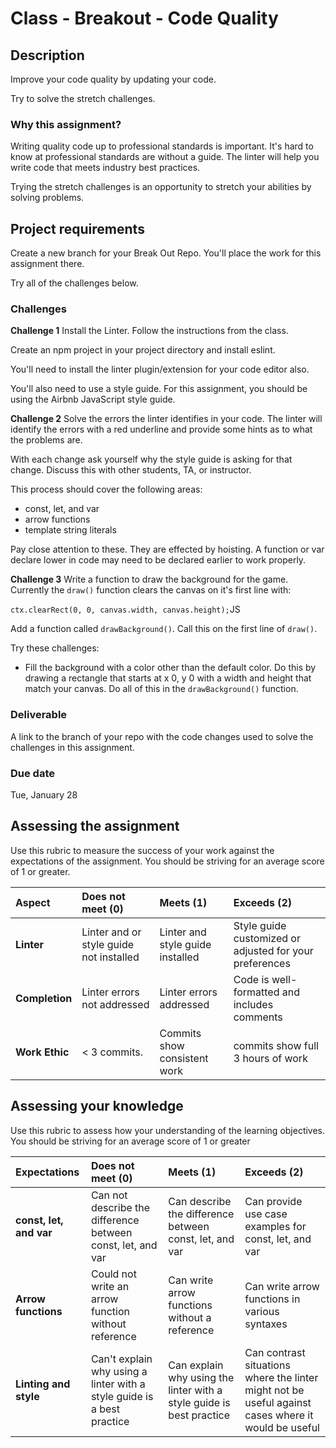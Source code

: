 # Class - Breakout - Code Quality

## Description 

Improve your code quality by updating your code.

Try to solve the stretch challenges. 

### Why this assignment?

Writing quality code up to professional standards is important. It's hard to know at professional standards are without a guide. The linter will help you write code that meets industry best practices. 

Trying the stretch challenges is an opportunity to stretch your abilities by solving problems.

## Project requirements

Create a new branch for your Break Out Repo. You'll place the work for this assignment there. 

Try all of the challenges below. 

### Challenges 

**Challenge 1** Install the Linter. Follow the instructions from the class. 

Create an npm project in your project directory and install eslint. 

You'll need to install the linter plugin/extension for your code editor also. 

You'll also need to use a style guide. For this assignment, you should be using the Airbnb JavaScript style guide. 

**Challenge 2** Solve the errors the linter identifies in your code. The linter will identify the errors with a red underline and provide some hints as to what the problems are. 

With each change ask yourself why the style guide is asking for that change. Discuss this with other students, TA, or instructor. 

This process should cover the following areas: 

- const, let, and var
- arrow functions 
- template string literals

Pay close attention to these. They are effected by hoisting. A function or var declare lower in code may need to be declared earlier to work properly. 

**Challenge 3** Write a function to draw the background for the game. Currently the `draw()` function clears the canvas on it's first line with: 

`ctx.clearRect(0, 0, canvas.width, canvas.height);`JS

Add a function called `drawBackground()`. Call this on the first line of `draw()`. 

Try these challenges: 

- Fill the background with a color other than the default color. Do this by drawing a rectangle that starts at x 0, y 0 with a width and height that match your canvas. Do all of this in the `drawBackground()` function. 

### Deliverable

A link to the branch of your repo with the code changes used to solve the challenges in this assignment. 

### Due date

Tue, January 28

## Assessing the assignment

Use this rubric to measure the success of your work against the expectations of the assignment. You should be striving for an average score of 1 or greater.

| Aspect | Does not meet (0) | Meets (1) | Exceeds (2) |
|:-------------|:--------------|:-----|:---------|
| **Linter** | Linter and or style guide not installed | Linter and style guide installed | Style guide customized or adjusted for your preferences |
| **Completion** | Linter errors not addressed | Linter errors addressed | Code is well-formatted and includes comments |
| **Work Ethic** | < 3 commits. | Commits show consistent work| commits show full 3 hours of work |

## Assessing your knowledge

Use this rubric to assess how your understanding of the learning objectives. You should be striving for an average score of 1 or greater

| Expectations | Does not meet (0) | Meets (1) | Exceeds (2) |
|:-------------|:--------------|:-----|:---------|
| **const, let, and var** | Can not describe the difference between const, let, and var | Can describe the difference between const, let, and var | Can provide use case examples for const, let, and var |
| **Arrow functions** | Could not write an arrow function without reference | Can write arrow functions without a reference | Can write arrow functions in various syntaxes |
| **Linting and style** | Can't explain why using a linter with a style guide is a best practice | Can explain why using the linter with a style guide is best practice | Can contrast situations where the linter might not be useful against cases where it would be useful |